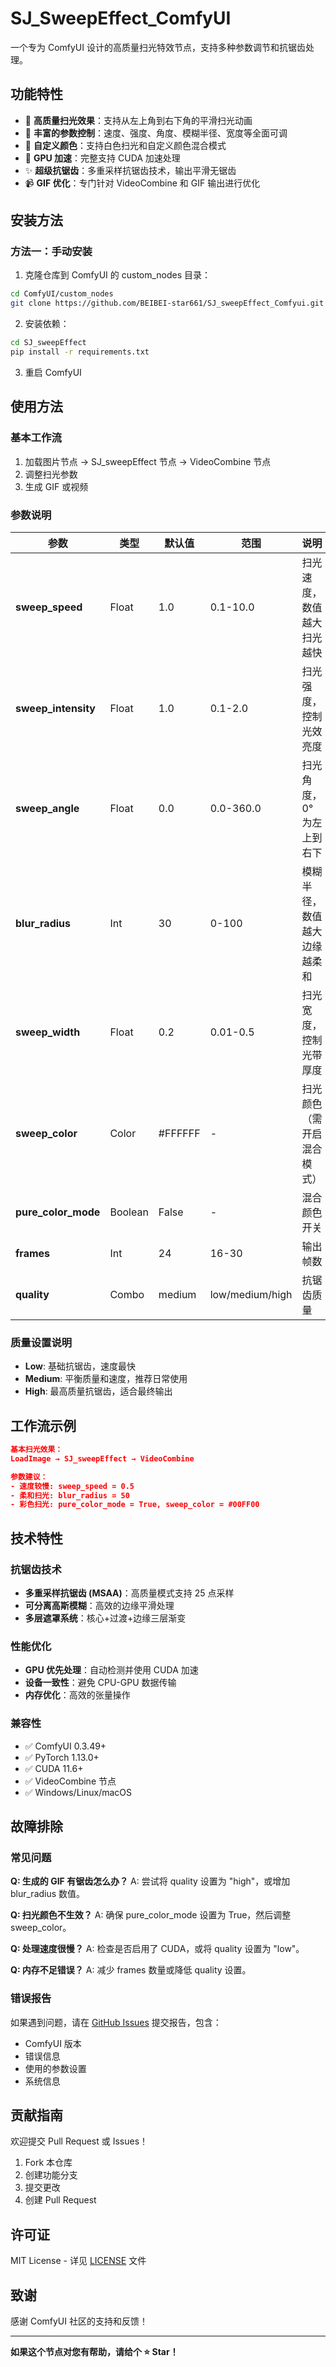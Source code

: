 # SJ_SweepEffect_ComfyUI

一个专为 ComfyUI 设计的高质量扫光特效节点，支持多种参数调节和抗锯齿处理。

## 功能特性

- 🌟 **高质量扫光效果**：支持从左上角到右下角的平滑扫光动画
- 🎨 **丰富的参数控制**：速度、强度、角度、模糊半径、宽度等全面可调
- 🌈 **自定义颜色**：支持白色扫光和自定义颜色混合模式
- 🚀 **GPU 加速**：完整支持 CUDA 加速处理
- ✨ **超级抗锯齿**：多重采样抗锯齿技术，输出平滑无锯齿
- 📹 **GIF 优化**：专门针对 VideoCombine 和 GIF 输出进行优化

## 安装方法

### 方法一：手动安装
1. 克隆仓库到 ComfyUI 的 custom_nodes 目录：
```bash
cd ComfyUI/custom_nodes
git clone https://github.com/BEIBEI-star661/SJ_sweepEffect_Comfyui.git
```

2. 安装依赖：
```bash
cd SJ_sweepEffect
pip install -r requirements.txt
```

3. 重启 ComfyUI

## 使用方法

### 基本工作流
1. 加载图片节点 → SJ_sweepEffect 节点 → VideoCombine 节点
2. 调整扫光参数
3. 生成 GIF 或视频

### 参数说明

| 参数 | 类型 | 默认值 | 范围 | 说明 |
|------|------|---------|------|------|
| **sweep_speed** | Float | 1.0 | 0.1-10.0 | 扫光速度，数值越大扫光越快 |
| **sweep_intensity** | Float | 1.0 | 0.1-2.0 | 扫光强度，控制光效亮度 |
| **sweep_angle** | Float | 0.0 | 0.0-360.0 | 扫光角度，0°为左上到右下 |
| **blur_radius** | Int | 30 | 0-100 | 模糊半径，数值越大边缘越柔和 |
| **sweep_width** | Float | 0.2 | 0.01-0.5 | 扫光宽度，控制光带厚度 |
| **sweep_color** | Color | #FFFFFF | - | 扫光颜色（需开启混合模式） |
| **pure_color_mode** | Boolean | False | - | 混合颜色开关 |
| **frames** | Int | 24 | 16-30 | 输出帧数 |
| **quality** | Combo | medium | low/medium/high | 抗锯齿质量 |

### 质量设置说明

- **Low**: 基础抗锯齿，速度最快
- **Medium**: 平衡质量和速度，推荐日常使用
- **High**: 最高质量抗锯齿，适合最终输出

## 工作流示例

```json
基本扫光效果：
LoadImage → SJ_sweepEffect → VideoCombine

参数建议：
- 速度较慢: sweep_speed = 0.5
- 柔和扫光: blur_radius = 50
- 彩色扫光: pure_color_mode = True, sweep_color = #00FF00
```

## 技术特性

### 抗锯齿技术
- **多重采样抗锯齿 (MSAA)**：高质量模式支持 25 点采样
- **可分离高斯模糊**：高效的边缘平滑处理
- **多层遮罩系统**：核心+过渡+边缘三层渐变

### 性能优化
- **GPU 优先处理**：自动检测并使用 CUDA 加速
- **设备一致性**：避免 CPU-GPU 数据传输
- **内存优化**：高效的张量操作

### 兼容性
- ✅ ComfyUI 0.3.49+
- ✅ PyTorch 1.13.0+
- ✅ CUDA 11.6+
- ✅ VideoCombine 节点
- ✅ Windows/Linux/macOS

## 故障排除

### 常见问题

**Q: 生成的 GIF 有锯齿怎么办？**
A: 尝试将 quality 设置为 "high"，或增加 blur_radius 数值。

**Q: 扫光颜色不生效？**
A: 确保 pure_color_mode 设置为 True，然后调整 sweep_color。

**Q: 处理速度很慢？**
A: 检查是否启用了 CUDA，或将 quality 设置为 "low"。

**Q: 内存不足错误？**
A: 减少 frames 数量或降低 quality 设置。

### 错误报告
如果遇到问题，请在 [GitHub Issues](https://github.com/BEIBEI-star661/SJ_sweepEffect_Comfyui/issues) 提交报告，包含：
- ComfyUI 版本
- 错误信息
- 使用的参数设置
- 系统信息


## 贡献指南

欢迎提交 Pull Request 或 Issues！

1. Fork 本仓库
2. 创建功能分支
3. 提交更改
4. 创建 Pull Request

## 许可证

MIT License - 详见 [LICENSE](https://github.com/BEIBEI-star661/SJ_sweepEffect_Comfyui/blob/main/LICENSE) 文件

## 致谢

感谢 ComfyUI 社区的支持和反馈！

---


**如果这个节点对您有帮助，请给个 ⭐ Star！**




